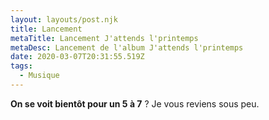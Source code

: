 ```yaml
---
layout: layouts/post.njk
title: Lancement
metaTitle: Lancement J'attends l'printemps
metaDesc: Lancement de l'album J'attends l'printemps
date: 2020-03-07T20:31:55.519Z
tags:
  - Musique
---
```

**On se voit bientôt pour un 5 à 7** ? Je vous reviens sous peu.